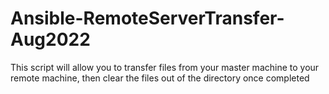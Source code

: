 # Ansible-RemoteServerTransfer-Aug2022
This script will allow you to transfer files from your master machine to your remote machine, then clear the files out of the directory once completed
